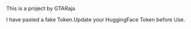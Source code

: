 This is a project by GTARaja


I have pasted a fake Token.Update your HuggingFace Token before Use. 
